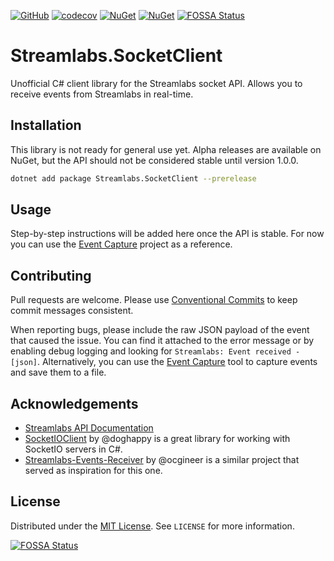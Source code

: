[![GitHub](https://img.shields.io/github/license/meenzen/Streamlabs.SocketClient.svg)](https://github.com/meenzen/Streamlabs.SocketClient/blob/main/LICENSE)
[![codecov](https://codecov.io/gh/meenzen/Streamlabs.SocketClient/graph/badge.svg?token=OCF8O5TR2I)](https://codecov.io/gh/meenzen/Streamlabs.SocketClient)
[![NuGet](https://img.shields.io/nuget/v/Streamlabs.SocketClient.svg)](https://www.nuget.org/packages/Streamlabs.SocketClient)
[![NuGet](https://img.shields.io/nuget/dt/Streamlabs.SocketClient.svg)](https://www.nuget.org/packages/Streamlabs.SocketClient)
[![FOSSA Status](https://app.fossa.com/api/projects/git%2Bgithub.com%2Fmeenzen%2FStreamlabs.SocketClient.svg?type=shield)](https://app.fossa.com/projects/git%2Bgithub.com%2Fmeenzen%2FStreamlabs.SocketClient?ref=badge_shield)

# Streamlabs.SocketClient

Unofficial C# client library for the Streamlabs socket API. Allows you to receive events from Streamlabs in real-time.

## Installation

This library is not ready for general use yet. Alpha releases are available on NuGet, but the API should not be considered stable until version 1.0.0.

```bash
dotnet add package Streamlabs.SocketClient --prerelease
```

## Usage

Step-by-step instructions will be added here once the API is stable. For now you can use the
[Event Capture](https://github.com/meenzen/Streamlabs.SocketClient/tree/main/src/Streamlabs.EventCapture) project
as a reference.

## Contributing

Pull requests are welcome. Please use [Conventional Commits](https://www.conventionalcommits.org/) to keep
commit messages consistent.

When reporting bugs, please include the raw JSON payload of the event that caused the issue. You can find it attached to
the error message or by enabling debug logging and looking for `Streamlabs: Event received - [json]`.
Alternatively, you can use the [Event Capture](https://github.com/meenzen/Streamlabs.SocketClient/tree/main/src/Streamlabs.EventCapture)
tool to capture events and save them to a file.

## Acknowledgements

- [Streamlabs API Documentation](https://dev.streamlabs.com/docs/socket-api)
- [SocketIOClient](https://github.com/doghappy/socket.io-client-csharp) by @doghappy is a great library for working with SocketIO servers in C#.
- [Streamlabs-Events-Receiver](https://github.com/ocgineer/Streamlabs-Events-Receiver) by @ocgineer is a similar project that served as inspiration for this one.

## License

Distributed under the [MIT License](https://choosealicense.com/licenses/mit/). See `LICENSE` for more information.


[![FOSSA Status](https://app.fossa.com/api/projects/git%2Bgithub.com%2Fmeenzen%2FStreamlabs.SocketClient.svg?type=large)](https://app.fossa.com/projects/git%2Bgithub.com%2Fmeenzen%2FStreamlabs.SocketClient?ref=badge_large)